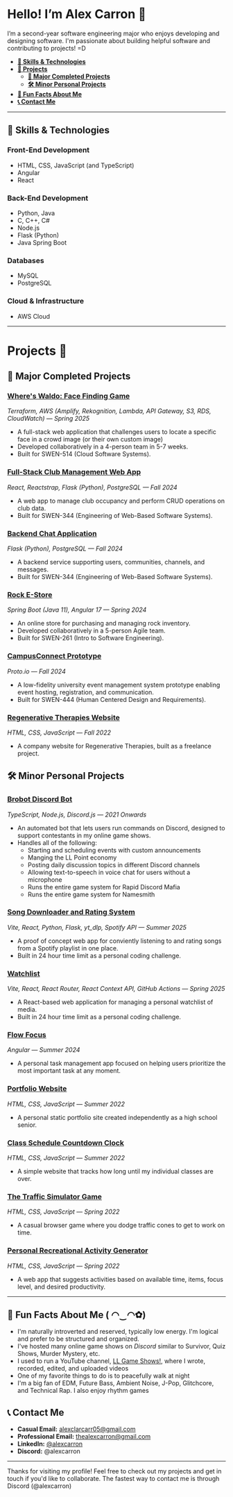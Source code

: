 
# Hello! I’m Alex Carron 👋

I’m a second-year software engineering major who enjoys developing and designing software. I'm passionate about building helpful software and contributing to projects! =D

- **[🌳 Skills & Technologies](#-skills--technologies)**
- **[📂 Projects](#projects-)**
  - **[🌟 Major Completed Projects](#-major-completed-projects)**
  - **[🛠 Minor Personal Projects](#-minor-personal-projects)**
- **[🎉 Fun Facts About Me](#-fun-facts-about-me-u)**
- **[📞 Contact Me](#-contact-me)**

---

## 🌳 Skills & Technologies
### Front-End Development
- HTML, CSS, JavaScript (and TypeScript)  
- Angular  
- React  

### Back-End Development
- Python, Java  
- C, C++, C#
- Node.js  
- Flask (Python)  
- Java Spring Boot  

### Databases  
- MySQL  
- PostgreSQL  

### Cloud & Infrastructure  
- AWS Cloud

---

# Projects 📂
## 🌟 Major Completed Projects
### [Where's Waldo: Face Finding Game](https://github.com/514-2245-2-team-6/terraform-infastructure) 
*Terraform, AWS (Amplify, Rekognition, Lambda, API Gateway, S3, RDS, CloudWatch) — Spring 2025* 
- A full-stack web application that challenges users to locate a specific face in a crowd image (or their own custom image)
- Developed collaboratively in a 4-person team in 5-7 weeks.
- Built for SWEN-514 (Cloud Software Systems).

### [Full-Stack Club Management Web App](https://github.com/alexcarron/club-occupancy-manager) 
*React, Reactstrap, Flask (Python), PostgreSQL — Fall 2024* 
- A web app to manage club occupancy and perform CRUD operations on club data.
- Built for SWEN-344 (Engineering of Web-Based Software Systems).

### [Backend Chat Application](https://github.com/alexcarron/chat-server) 
*Flask (Python), PostgreSQL — Fall 2024*  
- A backend service supporting users, communities, channels, and messages.
- Built for SWEN-344 (Engineering of Web-Based Software Systems).

### [Rock E-Store](https://github.com/alexcarron/rock-estore)
*Spring Boot (Java 11), Angular 17 — Spring 2024*  
- An online store for purchasing and managing rock inventory.
- Developed collaboratively in a 5-person Agile team.
- Built for SWEN-261 (Intro to Software Engineering).

### [CampusConnect Prototype](https://github.com/alexcarron/campus-connect)
*Proto.io — Fall 2024*  
- A low-fidelity university event management system prototype enabling event hosting, registration, and communication.
- Built for SWEN-444 (Human Centered Design and Requirements).

### [Regenerative Therapies Website](https://github.com/alexcarron/regenerative-therapies/) 
*HTML, CSS, JavaScript — Fall 2022*  
- A company website for Regenerative Therapies, built as a freelance project.


## 🛠 Minor Personal Projects
### [Brobot Discord Bot](https://github.com/alexcarron/brobot)
*TypeScript, Node.js, Discord.js — 2021 Onwards*
- An automated bot that lets users run commands on Discord, designed to support contestants in my online game shows.
- Handles all of the following:
  - Starting and scheduling events with custom announcements
  - Manging the LL Point economy
  - Posting daily discussion topics in different Discord channels
  - Allowing text-to-speech in voice chat for users without a microphone
  - Runs the entire game system for Rapid Discord Mafia
  - Runs the entire game system for Namesmith

### [Song Downloader and Rating System](https://github.com/alexcarron/songrate-voter)
*Vite, React, Python, Flask, yt_dlp, Spotify API — Summer 2025*
- A proof of concept web app for conviently listening to and rating songs from a Spotify playlist in one place.
- Built in 24 hour time limit as a personal coding challenge.

### [Watchlist](https://github.com/alexcarron/watchlist/) 
*Vite, React, React Router, React Context API, GitHub Actions — Spring 2025*
- A React-based web application for managing a personal watchlist of media.
- Built in 24 hour time limit as a personal coding challenge.

### [Flow Focus](https://github.com/alexcarron/flow-focus)
*Angular — Summer 2024*  
- A personal task management app focused on helping users prioritize the most important task at any moment.

### [Portfolio Website](https://github.com/alexcarron/portfolio)
*HTML, CSS, JavaScript — Summer 2022*  
- A personal static portfolio site created independently as a high school senior.

### [Class Schedule Countdown Clock](https://github.com/alexcarron/schedule)
*HTML, CSS, JavaScript — Summer 2022*  
- A simple website that tracks how long until my individual classes are over.

### [The Traffic Simulator Game](https://github.com/alexcarron/traffic_simulator) 
*HTML, CSS, JavaScript — Spring 2022*  
- A casual browser game where you dodge traffic cones to get to work on time.

### [Personal Recreational Activity Generator](https://github.com/alexcarron/recreational-activity-generator)
*HTML, CSS, JavaScript — Spring 2022*  
- A web app that suggests activities based on available time, items, focus level, and desired productivity.

---

## 🎉 Fun Facts About Me ( ◠‿◠✿)
- I'm naturally introverted and reserved, typically low energy. I'm logical and prefer to be structured and organized.
- I've hosted many online game shows on *Discord* similar to Survivor, Quiz Shows, Murder Mystery, etc.
- I used to run a YouTube channel, [LL Game Shows!](https://youtube.com/LLGameShows), where I wrote, recorded, edited, and uploaded videos
- One of my favorite things to do is to peacefully walk at night
- I'm a big fan of EDM, Future Bass, Ambient Noise, J-Pop, Glitchcore, and Technical Rap. I also enjoy rhythm games

## 📞 Contact Me
- **Casual Email:** <a href="mailto:alexclarcarr05+github@gmail.com">alexclarcarr05@gmail.com</a>
- **Professional Email:** <a href="mailto:thealexcarron+github@gmail.com">thealexcarron@gmail.com</a>
- **LinkedIn:** [@alexcarron](https://www.linkedin.com/in/alexcarron/)
- **Discord:** @alexcarron

---

Thanks for visiting my profile! Feel free to check out my projects and get in touch if you'd like to collaborate. The fastest way to contact me is through Discord (@alexcarron)
